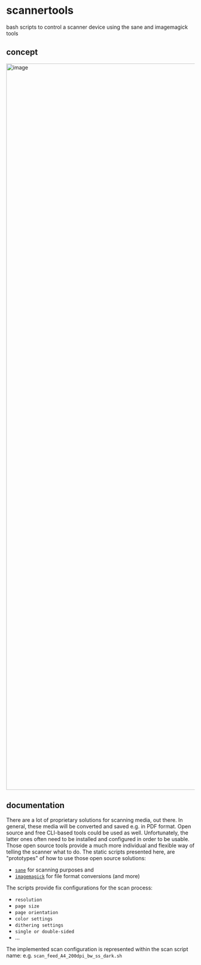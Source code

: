 # scannertools
bash scripts to control a scanner device using the sane and imagemagick tools

## concept
<img width="2250" height="1940" alt="image" src="https://github.com/user-attachments/assets/c239eb55-9850-47d4-b68c-1f9fc5ea431c" />

## documentation
There are a lot of proprietary solutions for scanning media, out there. In
general, these media will be converted and saved e.g. in PDF format. Open
source and free CLI-based tools could be used as well. Unfortunately, the
latter ones often need to be installed and configured in order to be usable.
Those open source tools provide a much more individual and flexible way of
telling the scanner what to do. The static scripts presented here, are
"prototypes" of how to use those open source solutions:

- [`sane`](http://www.sane-project.org/) for scanning purposes and
- [`imagemagick`](https://imagemagick.org/) for file format conversions (and more)

The scripts provide fix configurations for the scan process:

- `resolution`
- `page size`
- `page orientation`
- `color settings`
- `dithering settings`
- `single or double-sided`
- ...

The implemented scan configuration is represented within the scan script name: e.g. `scan_feed_A4_200dpi_bw_ss_dark.sh`
